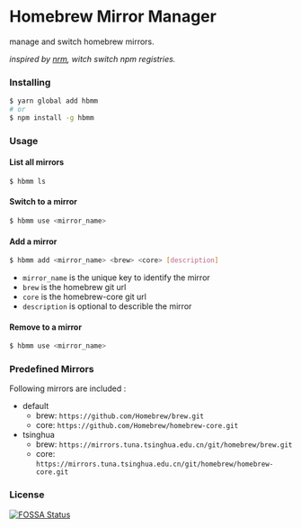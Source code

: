 # Homebrew Mirror Manager

manage and switch homebrew mirrors.

_inspired by [nrm](https://github.com/Pana/nrm), witch switch npm registries._

### Installing

```sh
$ yarn global add hbmm
# or
$ npm install -g hbmm
```

### Usage

#### List all mirrors

```sh
$ hbmm ls
```

#### Switch to a mirror

```sh
$ hbmm use <mirror_name>
```

#### Add a mirror

```sh
$ hbmm add <mirror_name> <brew> <core> [description]
```

- `mirror_name` is the unique key to identify the mirror
- `brew` is the homebrew git url
- `core` is the homebrew-core git url
- `description` is optional to describle the mirror

#### Remove to a mirror

```sh
$ hbmm use <mirror_name>
```

### Predefined Mirrors

Following mirrors are included :

- default
  - brew: `https://github.com/Homebrew/brew.git`
  - core: `https://github.com/Homebrew/homebrew-core.git`
- tsinghua
  - brew: `https://mirrors.tuna.tsinghua.edu.cn/git/homebrew/brew.git`
  - core: `https://mirrors.tuna.tsinghua.edu.cn/git/homebrew/homebrew-core.git`

### License

[![FOSSA Status](https://app.fossa.io/api/projects/custom%2B7035%2Fgithub.com%2Fwayou%2Fhbmm.svg?type=large)](https://app.fossa.io/projects/custom%2B7035%2Fgithub.com%2Fwayou%2Fhbmm?ref=badge_large)
